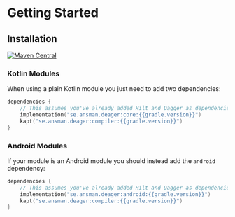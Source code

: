 # Getting Started

## Installation
[![Maven Central](https://img.shields.io/maven-central/v/ansman/deager.svg)](https://maven-badges.herokuapp.com/maven-central/ansman/deager)

### Kotlin Modules
When using a plain Kotlin module you just need to add two dependencies:
```kotlin
dependencies {
    // This assumes you've already added Hilt and Dagger as dependencies
    implementation("se.ansman.deager:core:{{gradle.version}}")
    kapt("se.ansman.deager:compiler:{{gradle.version}}")
}
```

### Android Modules
If your module is an Android module you should instead add the `android` dependency:
```kotlin
dependencies {
    // This assumes you've already added Hilt and Dagger as dependencies
    implementation("se.ansman.deager:android:{{gradle.version}}")
    kapt("se.ansman.deager:compiler:{{gradle.version}}")
}
```
